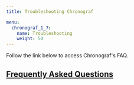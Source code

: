 ```yaml
---
title: Troubleshooting Chronograf

menu:
  chronograf_1_7:
    name: Troubleshooting
    weight: 50
---
```


Follow the link below to access Chronograf's FAQ.

## [Frequently Asked Questions](/chronograf/latest/troubleshooting/frequently-asked-questions/)
